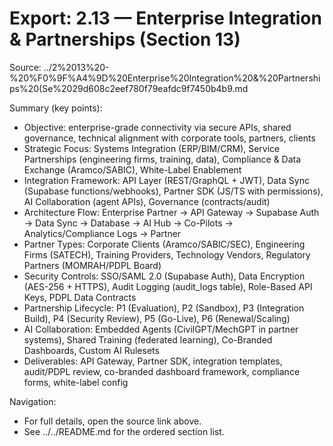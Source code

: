# Export: 2.13 — Enterprise Integration & Partnerships (Section 13)

Source: ../2%2013%20-%20%F0%9F%A4%9D%20Enterprise%20Integration%20&%20Partnerships%20(Se%2029d608c2eef780f79eafdc9f7450b4b9.md

Summary (key points):
- Objective: enterprise-grade connectivity via secure APIs, shared governance, technical alignment with corporate tools, partners, clients
- Strategic Focus: Systems Integration (ERP/BIM/CRM), Service Partnerships (engineering firms, training, data), Compliance & Data Exchange (Aramco/SABIC), White-Label Enablement
- Integration Framework: API Layer (REST/GraphQL + JWT), Data Sync (Supabase functions/webhooks), Partner SDK (JS/TS with permissions), AI Collaboration (agent APIs), Governance (contracts/audit)
- Architecture Flow: Enterprise Partner → API Gateway → Supabase Auth → Data Sync → Database → AI Hub → Co-Pilots → Analytics/Compliance Logs → Partner
- Partner Types: Corporate Clients (Aramco/SABIC/SEC), Engineering Firms (SATECH), Training Providers, Technology Vendors, Regulatory Partners (MOMRAH/PDPL Board)
- Security Controls: SSO/SAML 2.0 (Supabase Auth), Data Encryption (AES-256 + HTTPS), Audit Logging (audit_logs table), Role-Based API Keys, PDPL Data Contracts
- Partnership Lifecycle: P1 (Evaluation), P2 (Sandbox), P3 (Integration Build), P4 (Security Review), P5 (Go-Live), P6 (Renewal/Scaling)
- AI Collaboration: Embedded Agents (CivilGPT/MechGPT in partner systems), Shared Training (federated learning), Co-Branded Dashboards, Custom AI Rulesets
- Deliverables: API Gateway, Partner SDK, integration templates, audit/PDPL review, co-branded dashboard framework, compliance forms, white-label config

Navigation:
- For full details, open the source link above.
- See ../../README.md for the ordered section list.

